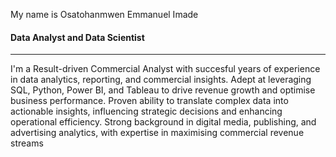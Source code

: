 My name is Osatohanmwen Emmanuel Imade


#### Data Analyst and Data Scientist
-------------------------------

I'm a Result-driven Commercial Analyst with succesful years of experience in data analytics, reporting, and commercial insights. Adept at leveraging SQL, Python, Power BI, and Tableau to drive revenue growth and optimise business performance. Proven ability to translate complex data into actionable insights, influencing strategic decisions and enhancing operational efficiency. Strong background in digital media, publishing, and advertising analytics, with expertise in maximising commercial revenue streams
                  
